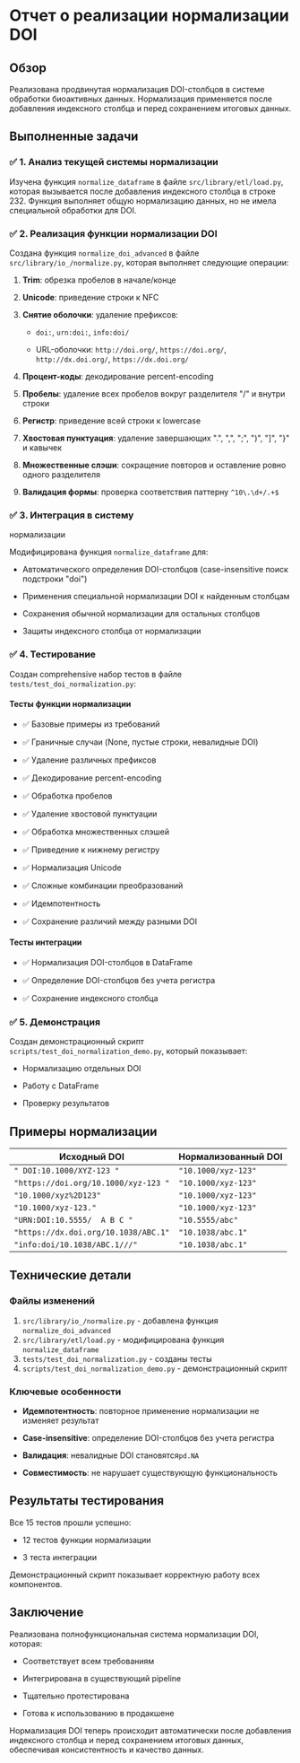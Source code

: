 # Отчет о реализации нормализации DOI

## Обзор

Реализована продвинутая нормализация DOI-столбцов в системе обработки
биоактивных данных. Нормализация применяется после добавления индексного столбца
и перед сохранением итоговых данных.

## Выполненные задачи

### ✅ 1. Анализ текущей системы нормализации

Изучена функция `normalize_dataframe` в файле `src/library/etl/load.py`,
которая вызывается после добавления индексного столбца в строке 232. Функция
выполняет общую нормализацию данных, но не имела специальной обработки для DOI.

### ✅ 2. Реализация функции нормализации DOI

Создана функция `normalize_doi_advanced` в файле `src/library/io_/normalize.py`,
которая выполняет следующие операции:

1. **Trim**: обрезка пробелов в начале/конце
2. **Unicode**: приведение строки к NFC
3. **Снятие оболочки**: удаление префиксов:

   - `doi:`, `urn:doi:`, `info:doi/`

   - URL-оболочки: `http://doi.org/`, `https://doi.org/`, `http://dx.doi.org/`, `https://dx.doi.org/`

4. **Процент-коды**: декодирование percent-encoding
5. **Пробелы**: удаление всех пробелов вокруг разделителя "/" и внутри строки
6. **Регистр**: приведение всей строки к lowercase
7. **Хвостовая пунктуация**: удаление завершающих ".", ",", ";", ")", "]", "}" и
кавычек
8. **Множественные слэши**: сокращение повторов и оставление ровно одного
разделителя
9. **Валидация формы**: проверка соответствия паттерну `^10\.\d+/.+$`

### ✅ 3. Интеграция в систему
нормализации

Модифицирована функция `normalize_dataframe` для:

- Автоматического определения DOI-столбцов (case-insensitive поиск подстроки "doi")

- Применения специальной нормализации DOI к найденным столбцам

- Сохранения обычной нормализации для остальных столбцов

- Защиты индексного столбца от нормализации

### ✅ 4. Тестирование

Создан comprehensive набор тестов в файле `tests/test_doi_normalization.py`:

#### Тесты функции нормализации

- ✅ Базовые примеры из требований

- ✅ Граничные случаи (None, пустые строки, невалидные DOI)

- ✅ Удаление различных префиксов

- ✅ Декодирование percent-encoding

- ✅ Обработка пробелов

- ✅ Удаление хвостовой пунктуации

- ✅ Обработка множественных слэшей

- ✅ Приведение к нижнему регистру

- ✅ Нормализация Unicode

- ✅ Сложные комбинации преобразований

- ✅ Идемпотентность

- ✅ Сохранение различий между разными DOI

#### Тесты интеграции

- ✅ Нормализация DOI-столбцов в DataFrame

- ✅ Определение DOI-столбцов без учета регистра

- ✅ Сохранение индексного столбца

### ✅ 5. Демонстрация

Создан демонстрационный скрипт `scripts/test_doi_normalization_demo.py`, который
показывает:

- Нормализацию отдельных DOI

- Работу с DataFrame

- Проверку результатов

## Примеры нормализации

| Исходный DOI | Нормализованный DOI |
|--------------|-------------------|
| `" DOI:10.1000/XYZ-123 "`|`"10.1000/xyz-123"`|
|`"https://doi.org/10.1000/xyz-123 "`|`"10.1000/xyz-123"`|
|`"10.1000/xyz%2D123"`|`"10.1000/xyz-123"`|
|`"10.1000/xyz-123."`|`"10.1000/xyz-123"`|
|`"URN:DOI:10.5555/  A B C "`|`"10.5555/abc"`|
|`"https://dx.doi.org/10.1038/ABC.1"`|`"10.1038/abc.1"`|
|`"info:doi/10.1038/ABC.1///"`|`"10.1038/abc.1"`|

## Технические детали

### Файлы изменений

1. `src/library/io_/normalize.py` - добавлена функция `normalize_doi_advanced`
2. `src/library/etl/load.py` - модифицирована функция `normalize_dataframe`
3. `tests/test_doi_normalization.py` - созданы тесты
4. `scripts/test_doi_normalization_demo.py` - демонстрационный скрипт

### Ключевые особенности

- **Идемпотентность**: повторное применение нормализации не изменяет результат

- **Case-insensitive**: определение DOI-столбцов без учета регистра

- **Валидация**: невалидные DOI становятся`pd.NA`

- **Совместимость**: не нарушает существующую функциональность

## Результаты тестирования

Все 15 тестов прошли успешно:

- 12 тестов функции нормализации

- 3 теста интеграции

Демонстрационный скрипт показывает корректную работу всех компонентов.

## Заключение

Реализована полнофункциональная система нормализации DOI, которая:

- Соответствует всем требованиям

- Интегрирована в существующий pipeline

- Тщательно протестирована

- Готова к использованию в продакшене

Нормализация DOI теперь происходит автоматически после добавления индексного
столбца и перед сохранением итоговых данных, обеспечивая консистентность и
качество данных.
